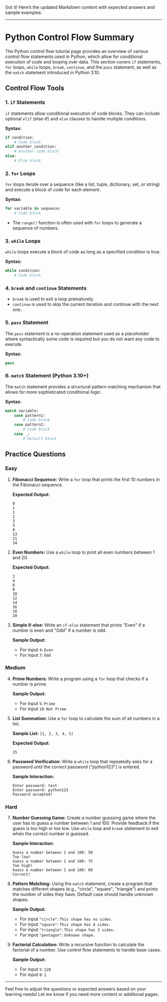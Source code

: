 Got it! Here’s the updated Markdown content with expected answers and sample examples:

---

# Python Control Flow Summary

The Python control flow tutorial page provides an overview of various control flow statements used in Python, which allow for conditional execution of code and looping over data. This section covers `if` statements, `for` loops, `while` loops, `break`, `continue`, and the `pass` statement, as well as the `match` statement introduced in Python 3.10.

## Control Flow Tools

### 1. `if` Statements

`if` statements allow conditional execution of code blocks. They can include optional `elif` (else-if) and `else` clauses to handle multiple conditions.

**Syntax:**
```python
if condition:
    # Code block
elif another_condition:
    # Another code block
else:
    # Else block
```

### 2. `for` Loops

`for` loops iterate over a sequence (like a list, tuple, dictionary, set, or string) and execute a block of code for each element.

**Syntax:**
```python
for variable in sequence:
    # Code block
```

- The `range()` function is often used with `for` loops to generate a sequence of numbers.

### 3. `while` Loops

`while` loops execute a block of code as long as a specified condition is true.

**Syntax:**
```python
while condition:
    # Code block
```

### 4. `break` and `continue` Statements

- `break` is used to exit a loop prematurely.
- `continue` is used to skip the current iteration and continue with the next one.

### 5. `pass` Statement

The `pass` statement is a no-operation statement used as a placeholder where syntactically some code is required but you do not want any code to execute.

**Syntax:**
```python
pass
```

### 6. `match` Statement (Python 3.10+)

The `match` statement provides a structural pattern matching mechanism that allows for more sophisticated conditional logic.

**Syntax:**
```python
match variable:
    case pattern1:
        # Code block
    case pattern2:
        # Code block
    case _:
        # Default block
```

## Practice Questions

### Easy

1. **Fibonacci Sequence:**
   Write a `for` loop that prints the first 10 numbers in the Fibonacci sequence.
   
   **Expected Output:**
   ```
   0
   1
   1
   2
   3
   5
   8
   13
   21
   34
   ```

2. **Even Numbers:**
   Use a `while` loop to print all even numbers between 1 and 20.

   **Expected Output:**
   ```
   2
   4
   6
   8
   10
   12
   14
   16
   18
   20
   ```

3. **Simple if-else:**
   Write an `if-else` statement that prints "Even" if a number is even and "Odd" if a number is odd.

   **Sample Output:**
   - For input `4`: `Even`
   - For input `7`: `Odd`

### Medium

4. **Prime Numbers:**
   Write a program using a `for` loop that checks if a number is prime.

   **Sample Output:**
   - For input `5`: `Prime`
   - For input `10`: `Not Prime`

5. **List Summation:**
   Use a `for` loop to calculate the sum of all numbers in a list.

   **Sample List:** `[1, 2, 3, 4, 5]`

   **Expected Output:**
   ```
   15
   ```

6. **Password Verification:**
   Write a `while` loop that repeatedly asks for a password until the correct password ("python123") is entered.

   **Sample Interaction:**
   ```
   Enter password: test
   Enter password: python123
   Password accepted!
   ```

### Hard

7. **Number Guessing Game:**
   Create a number guessing game where the user has to guess a number between 1 and 100. Provide feedback if the guess is too high or too low. Use `while` loop and `break` statement to exit when the correct number is guessed.

   **Sample Interaction:**
   ```
   Guess a number between 1 and 100: 50
   Too low!
   Guess a number between 1 and 100: 75
   Too high!
   Guess a number between 1 and 100: 60
   Correct!
   ```

8. **Pattern Matching:**
   Using the `match` statement, create a program that matches different shapes (e.g., "circle", "square", "triangle") and prints the number of sides they have. Default case should handle unknown shapes.

   **Sample Output:**
   - For input `"circle"`: `This shape has no sides.`
   - For input `"square"`: `This shape has 4 sides.`
   - For input `"triangle"`: `This shape has 3 sides.`
   - For input `"pentagon"`: `Unknown shape.`

9. **Factorial Calculation:**
   Write a recursive function to calculate the factorial of a number. Use control flow statements to handle base cases.

   **Sample Output:**
   - For input `5`: `120`
   - For input `0`: `1`

---

Feel free to adjust the questions or expected answers based on your learning needs! Let me know if you need more content or additional pages.